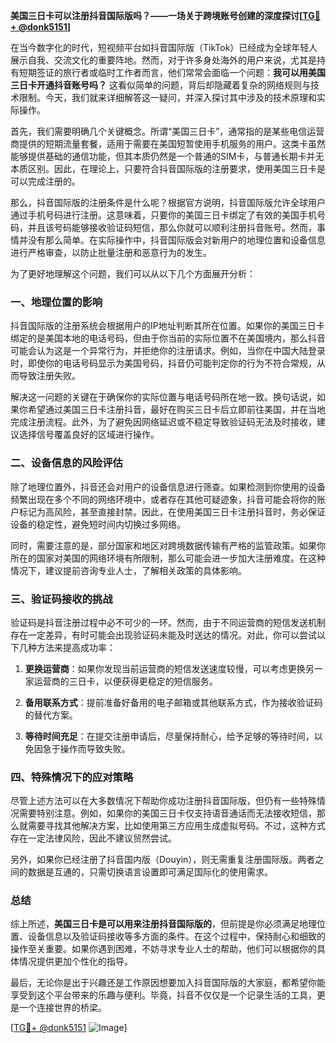 **美国三日卡可以注册抖音国际版吗？——一场关于跨境账号创建的深度探讨[[TG💪+ @donk5151](https://t.me/s/donk5151)]**

在当今数字化的时代，短视频平台如抖音国际版（TikTok）已经成为全球年轻人展示自我、交流文化的重要阵地。然而，对于许多身处海外的用户来说，尤其是持有短期签证的旅行者或临时工作者而言，他们常常会面临一个问题：**我可以用美国三日卡开通抖音账号吗？** 这看似简单的问题，背后却隐藏着复杂的网络规则与技术限制。今天，我们就来详细解答这一疑问，并深入探讨其中涉及的技术原理和实际操作。

首先，我们需要明确几个关键概念。所谓“美国三日卡”，通常指的是某些电信运营商提供的短期流量套餐，适用于需要在美国短暂使用手机服务的用户。这类卡虽然能够提供基础的通信功能，但其本质仍然是一个普通的SIM卡，与普通长期卡并无本质区别。因此，在理论上，只要符合抖音国际版的注册要求，使用美国三日卡是可以完成注册的。

那么，抖音国际版的注册条件是什么呢？根据官方说明，抖音国际版允许全球用户通过手机号码进行注册。这意味着，只要你的美国三日卡绑定了有效的美国手机号码，并且该号码能够接收验证码短信，那么你就可以顺利注册抖音账号。然而，事情并没有那么简单。在实际操作中，抖音国际版会对新用户的地理位置和设备信息进行严格审查，以防止批量注册和恶意行为的发生。

为了更好地理解这个问题，我们可以从以下几个方面展开分析：

### 一、地理位置的影响

抖音国际版的注册系统会根据用户的IP地址判断其所在位置。如果你的美国三日卡绑定的是美国本地的电话号码，但由于你当前的实际位置不在美国境内，那么抖音可能会认为这是一个异常行为，并拒绝你的注册请求。例如，当你在中国大陆登录时，即使你的电话号码显示为美国号码，抖音仍可能判定你的行为不符合常规，从而导致注册失败。

解决这一问题的关键在于确保你的实际位置与电话号码所在地一致。换句话说，如果你希望通过美国三日卡注册抖音，最好在购买三日卡后立即前往美国，并在当地完成注册流程。此外，为了避免因网络延迟或不稳定导致验证码无法及时接收，建议选择信号覆盖良好的区域进行操作。

### 二、设备信息的风险评估

除了地理位置外，抖音还会对用户的设备信息进行筛查。如果检测到你使用的设备频繁出现在多个不同的网络环境中，或者存在其他可疑迹象，抖音可能会将你的账户标记为高风险，甚至直接封禁。因此，在使用美国三日卡注册抖音时，务必保证设备的稳定性，避免短时间内切换过多网络。

同时，需要注意的是，部分国家和地区对跨境数据传输有严格的监管政策。如果你所在的国家对美国的网络环境有所限制，那么可能会进一步加大注册难度。在这种情况下，建议提前咨询专业人士，了解相关政策的具体影响。

### 三、验证码接收的挑战

验证码是抖音注册过程中必不可少的一环。然而，由于不同运营商的短信发送机制存在一定差异，有时可能会出现验证码未能及时送达的情况。对此，你可以尝试以下几种方法来提高成功率：

1. **更换运营商**：如果你发现当前运营商的短信发送速度较慢，可以考虑更换另一家运营商的三日卡，以便获得更稳定的短信服务。
   
2. **备用联系方式**：提前准备好备用的电子邮箱或其他联系方式，作为接收验证码的替代方案。

3. **等待时间充足**：在提交注册申请后，尽量保持耐心，给予足够的等待时间，以免因急于操作而导致失败。

### 四、特殊情况下的应对策略

尽管上述方法可以在大多数情况下帮助你成功注册抖音国际版，但仍有一些特殊情况需要特别注意。例如，如果你的美国三日卡仅支持语音通话而无法接收短信，那么就需要寻找其他解决方案，比如使用第三方应用生成虚拟号码。不过，这种方式存在一定法律风险，因此不建议贸然尝试。

另外，如果你已经注册了抖音国内版（Douyin），则无需重复注册国际版。两者之间的数据是互通的，只需切换语言设置即可满足国际化的使用需求。

### 总结

综上所述，**美国三日卡是可以用来注册抖音国际版的**，但前提是你必须满足地理位置、设备信息以及验证码接收等多方面的条件。在这个过程中，保持耐心和细致的操作至关重要。如果你遇到困难，不妨寻求专业人士的帮助，他们可以根据你的具体情况提供更加个性化的指导。

最后，无论你是出于兴趣还是工作原因想要加入抖音国际版的大家庭，都希望你能享受到这个平台带来的乐趣与便利。毕竟，抖音不仅仅是一个记录生活的工具，更是一个连接世界的桥梁。

[[TG💪+ @donk5151](https://t.me/s/donk5151) ![Image](https://i.postimg.cc/rwNCRYN7/Snipaste-2025-04-30-17-27-05.png)]